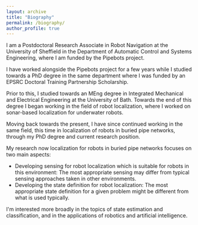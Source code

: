```yaml
---
layout: archive
title: "Biography"
permalink: /biography/
author_profile: true
---
```


I am a Postdoctoral Research Associate in Robot Navigation at the University of Sheffield in the Department of Automatic Control and Systems Engineering, where I am funded by the Pipebots project.

I have worked alongside the Pipebots project for a few years while I studied towards a PhD degree in the same department where I was funded by an EPSRC Doctoral Training Partnership Scholarship.

Prior to this, I studied towards an MEng degree in Integrated Mechanical and Electrical Engineering at the University of Bath. Towards the end of this degree I began working in the field of robot localization, where I worked on sonar-based localization for underwater robots.

Moving back towards the present, I have since continued working in the same field, this time in localization of robots in buried pipe networks, through my PhD degree and current research position.

My research now localization for robots in buried pipe networks focuses on two main aspects:

* Developing sensing for robot localization which is suitable for robots in this environment: The most appropriate sensing may differ from typical sensing approaches taken in other environments.
* Developing the state definition for robot localization: The most appropriate state definition for a given problem might be different from what is used typically.

I'm interested more broadly in the topics of state estimation and classification, and in the applications of robotics and artificial intelligence.

